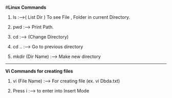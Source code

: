 #****Linux Commands****

1) ls :-->( List Dir ) To see File , Folder in current Directory.

2) pwd :--> Print Path.

3) cd :--> (Change Directory) 

4) cd .. :--> Go to previous directory

5) mkdir (Dir Name) :--> Make new directory 
--------------------------------------------------------------------------------------------------------

**Vi Commands for creating files**

1) vi (File Name) :--> For creating file  (ex. vi Dbda.txt)

2. Press i :--> to enter into Insert Mode

